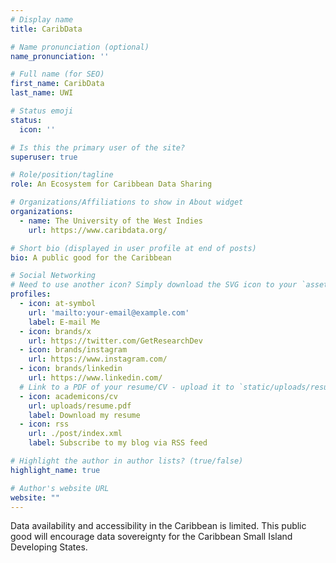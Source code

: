 ```yaml
---
# Display name
title: CaribData

# Name pronunciation (optional)
name_pronunciation: ''

# Full name (for SEO)
first_name: CaribData
last_name: UWI

# Status emoji
status:
  icon: ''

# Is this the primary user of the site?
superuser: true

# Role/position/tagline
role: An Ecosystem for Caribbean Data Sharing

# Organizations/Affiliations to show in About widget
organizations:
  - name: The University of the West Indies
    url: https://www.caribdata.org/

# Short bio (displayed in user profile at end of posts)
bio: A public good for the Caribbean

# Social Networking
# Need to use another icon? Simply download the SVG icon to your `assets/media/icons/` folder.
profiles:
  - icon: at-symbol
    url: 'mailto:your-email@example.com'
    label: E-mail Me
  - icon: brands/x
    url: https://twitter.com/GetResearchDev
  - icon: brands/instagram
    url: https://www.instagram.com/
  - icon: brands/linkedin
    url: https://www.linkedin.com/
  # Link to a PDF of your resume/CV - upload it to `static/uploads/resume.pdf`
  - icon: academicons/cv
    url: uploads/resume.pdf
    label: Download my resume
  - icon: rss
    url: ./post/index.xml
    label: Subscribe to my blog via RSS feed

# Highlight the author in author lists? (true/false)
highlight_name: true

# Author's website URL
website: ""
---
```


Data availability and accessibility in the Caribbean is limited. This public good will encourage data sovereignty for the Caribbean Small Island Developing States.
